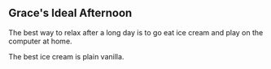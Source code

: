 ## Grace's Ideal Afternoon

The best way to relax after a long day is to go eat ice cream and play on the computer at home.

The best ice cream is plain vanilla.